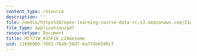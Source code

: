 ```yaml
---
content_type: resource
description: ''
file: /media/https%3A/open-learning-course-data-rc.s3.amazonaws.com/21w-035-science-writing-and-new-media-communicating-science-to-the-public-fall-2016/c1696965768176a958d76a77de6580c3_MIT21W_035F16_LZAwesome.pdf
file_type: application/pdf
resourcetype: Document
title: MIT21W_035F16_LZAwesome
uid: c1696965-7681-76a9-58d7-6a77de6580c3
---
```

